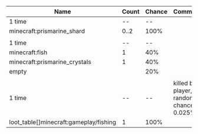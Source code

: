 | Name                                   | Count | Chance | Comment                                 |
| -------------------------------------- | ----- | ------ | --------------------------------------- |
| 1 time                                 |    -- |     -- |                                         |
| minecraft:prismarine_shard             |  0..2 |   100% |                                         |
|                                        |       |        |                                         |
| 1 time                                 |    -- |     -- |                                         |
| minecraft:fish                         |     1 |    40% |                                         |
| minecraft:prismarine_crystals          |     1 |    40% |                                         |
| empty                                  |       |    20% |                                         |
|                                        |       |        |                                         |
| 1 time                                 |    -- |     -- | killed by player, random chance: 0.025% |
| loot_table[]minecraft:gameplay/fishing |     1 |   100% |                                         |